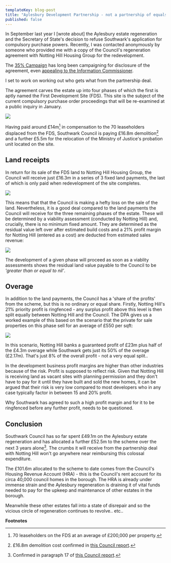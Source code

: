 ```yaml
---
templateKey: blog-post
title: "Aylesbury Development Partnership - not a partnership of equals"
published: false
---
```

In September last year I [wrote about] the Aylesbury estate regeneration and the Secretary of State's decision to refuse Southwark's application for compulsory purchase powers. Recently, I was contacted anonymously by someone who provided me with a copy of the Council's regeneration agreement with Notting Hill Housing Group for the redevelopment.

The [35% Campaign](http://35percent.org) has long been campaigning for disclosure of the agreement, even [appealing to the Information Commissioner](https://ico.org.uk/media/action-weve-taken/decision-notices/2017/2014556/fer0662249.pdf).

I set to work on working out who gets what from the partnership deal.

The agreement carves the estate up into four phases of which the first is aptly named the First Development Site (FDS). This site is the subject of the current compulsory purchase order proceedings that will be re-examined at a public inquiry in January.

![](http://35percent.org/img/phase0.jpg)

Having paid around £14m[^1] in compensation to the 70 leaseholders displaced from the FDS, Southwark Council is paying £16.8m demolition[^2] and a further £5.5m for the relocation of the Ministry of Justice's probation unit located on the site.

## Land receipts
In return for its sale of the FDS land to Notting Hill Housing Group, the Council will receive just £16.3m in a series of 3 fixed land payments, the last of which is only paid when redevelopment of the site completes. 

![](http://35percent.org/img/dpafixedpayments.png)

This means that that the Council is making a hefty loss on the sale of the land. Nevertheless, it is a good deal compared to the land payments the Council will receive for the three remaining phases of the estate. These will be determined by a viability assessment (conducted by Notting Hill) and, crucially, there is no minimum fixed amount. They are determined as the residual value left over after estimated build costs and a 21% profit margin for Notting Hill (entered as a cost) are deducted from estimated sales revenue:

![](http://35percent.org/img/positivelandprice.png)

The development of a given phase will proceed as soon as a viablity assessments shows the residual land value payable to the Council to be _'greater than or equal to nil'_.

## Overage
In addition to the land payments, the Council has a 'share of the profits' from the scheme, but this is no ordinary or equal share. Firstly, Notting Hill's 21% priority profit is ringfenced - any surplus profit above this level is then split equally between Notting Hill and the Council. The DPA gives us a worked example of this based on the scenario that the private for sale properties on this phase sell for an average of £550 per sqft:

![](http://35percent.org/img/dpaoverageplots.png)

In this scenario, Notting Hill banks a guaranteed profit of £23m plus half of the £4.3m overage while Southwark gets just its 50% of the overage (£2.17m). That's just 8% of the overall profit - not a very equal split..

In the development business profit margins are higher than other industries because of the risk. Profit is supposed to reflect risk.
Given that Notting Hill is receiving land as vacant sites with planning permission and they don't have to pay for it until they have built and sold the new homes, it can be argued that their risk is very low compared to most developers who in any case typically factor in between 15 and 20% profit.

Why Southwark has agreed to such a high profit margin and for it to be ringfenced before any further profit, needs to be questioned.

## Conclusion
Southwark Council has so far spent £49.1m on the Aylesbury estate regeneration and has allocated a further £52.5m to the scheme over the next 3 years alone[^3]. The crumbs it will receive from the partnership deal with Notting Hill won't go anywhere near reimbursing this colossal expenditure.

The £101.6m allocated to the scheme to date comes from the Council's Housing Revenue Account (HRA) - this is the Council's rent account for its circa 40,000 council homes in the borough. The HRA is already under immense strain and the Aylesbury regeneration is draining it of vital funds needed to pay for the upkeep and maintenance of other estates in the borough. 

Meanwhile these other estates fall into a state of disrepair and so the vicious circle of regeneration continues to revolve.. etc..

__Footnotes__
[^1]: 70 leaseholders on the FDS at an average of £200,000 per property.

[^2]: £16.8m demolition cost confirmed in [this Council report](http://moderngov.southwark.gov.uk/documents/s63817/Report.Aylesbury%20Regeneration%20Delivery.pdf).

[^3]: Confirmed in paragraph 17 of [this Council report](http://moderngov.southwark.gov.uk/documents/s63817/Report.Aylesbury%20Regeneration%20Delivery.pdf).
